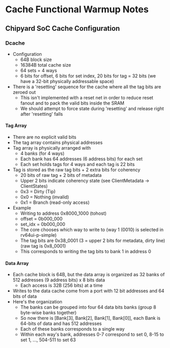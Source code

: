 # Cache Functional Warmup Notes

## Chipyard SoC Cache Configuration

### Dcache

- Configuration
    - 64B block size
    - 16384B total cache size
    - 64 sets = 4 ways
    - 6 bits for offset, 6 bits for set index, 20 bits for tag = 32 bits (we have a 32-bit physically addressable space)
- There is a 'resetting' sequence for the cache where all the tag bits are zeroed out
    - This isn't implemented with a reset net in order to reduce reset fanout and to pack the valid bits inside the SRAM
    - We should attempt to force state during 'resetting' and release right after 'resetting' falls

#### Tag Array

- There are no explicit valid bits
- The tag array contains physical addresses
- Tag array is physically arranged with
    - 4 banks (for 4 ways)
    - Each bank has 64 addresses (6 address bits) for each set
    - Each set holds tags for 4 ways and each tag is 22 bits
- Tag is stored as the raw tag bits + 2 extra bits for coherency
    - 20 bits of raw tag + 2 bits of metadata
    - Upper 2 bits indicate coherency state (see ClientMetadata -> ClientStates)
    - 0x3 = Dirty (Tip)
    - 0x0 = Nothing (invalid)
    - 0x1 = Branch (read-only access)
- Example
    - Writing to address 0x8000_1000 (tohost)
    - offset = 0b000_000
    - set_idx = 0b000_000
    - The core chooses which way to write to (way 1 (0010) is selected in rv64ui-p-simple)
    - The tag bits are 0x38_0001 (3 = upper 2 bits for metadata, dirty line) (raw tag is 0x8_0001)
    - This corresponds to writing the tag bits to bank 1 in address 0

#### Data Array

- Each cache block is 64B, but the data array is organized as 32 banks of 512 addresses (9 address bits) x 8 bits data
    - Each access is 32B (256 bits) at a time
- Writes to the data cache come from a port with 12 bit addresses and 64 bits of data
- Here's the organization
    - The banks can be grouped into four 64 data bits banks (group 8 byte-wise banks together)
    - So now there is [Bank[3], Bank[2], Bank[1], Bank[0]], each Bank is 64-bits of data and has 512 addresses
    - Each of these banks corresponds to a single way
    - Within each way's bank, addresses 0-7 correspond to set 0, 8-15 to set 1, ..., 504-511 to set 63
